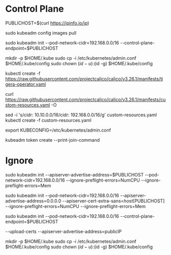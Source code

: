 # Control Plane

PUBLICHOST=$(curl https://ipinfo.io/ip)

sudo kubeadm config images pull

sudo kubeadm init --pod-network-cidr=192.168.0.0/16 --control-plane-endpoint=$PUBLICHOST  

mkdir -p $HOME/.kube
sudo cp -i /etc/kubernetes/admin.conf $HOME/.kube/config
sudo chown $(id -u):$(id -g) $HOME/.kube/config

kubectl create -f https://raw.githubusercontent.com/projectcalico/calico/v3.26.1/manifests/tigera-operator.yaml

curl https://raw.githubusercontent.com/projectcalico/calico/v3.26.1/manifests/custom-resources.yaml -O

sed -i 's/cidr: 10\.10\.0\.0\/16/cidr: 192.168.0.0\/16/g' custom-resources.yaml
kubectl create -f custom-resources.yaml

export KUBECONFIG=/etc/kubernetes/admin.conf



kubeadm token create --print-join-command










# Ignore

sudo kubeadm init --apiserver-advertise-address=$PUBLICHOST --pod-network-cidr=192.168.0.0/16 --ignore-preflight-errors=NumCPU --ignore-preflight-errors=Mem

sudo kubeadm init --pod-network-cidr=192.168.0.0/16 --apiserver-advertise-address=0.0.0.0 --apiserver-cert-extra-sans=$host[$PUBLICHOST] --ignore-preflight-errors=NumCPU --ignore-preflight-errors=Mem

sudo kubeadm init --pod-network-cidr=192.168.0.0/16 --control-plane-endpoint=$PUBLICHOST  



--upload-certs --apiserver-advertise-address=publicIP


mkdir -p $HOME/.kube
sudo cp -i /etc/kubernetes/admin.conf $HOME/.kube/config
sudo chown $(id -u):$(id -g) $HOME/.kube/config



